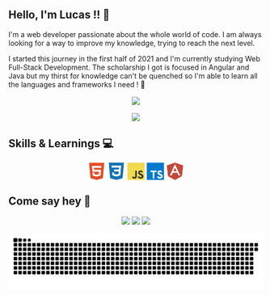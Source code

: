 ## Hello, I'm Lucas !! :wave:


I'm a web developer passionate about the whole world of code. I am always looking for a way to improve my knowledge, trying to reach the next level. 

I started this journey in the first half of 2021 and I'm currently studying Web Full-Stack Development. The scholarship I got is focused in Angular and Java but my thirst for knowledge can't be quenched so I'm able to learn all the languages and frameworks I need ! :rocket:


<div align="center">
  <p><img align="center" src="https://github-readme-stats.vercel.app/api?username=lucasvg97&theme=radical&show_icons=true"/>     </p>
  
  <p><img align="center" src="https://github-readme-stats.vercel.app/api/top-langs/?username=lucasvg97&theme=radical&show_icons=true"/></p>
</div>

## Skills & Learnings 💻

<div align="center">
  <img align="center" alt="HTML5-icon" height="35" width="35" src="https://github.com/devicons/devicon/blob/master/icons/html5/html5-plain.svg">
  <img align="center" alt="CSS3-icon" height="35" width="35" src="https://github.com/devicons/devicon/blob/master/icons/css3/css3-plain.svg">
  <img align="center" alt="JavaScript-icon" height="35" width="35" src="https://github.com/devicons/devicon/blob/master/icons/javascript/javascript-original.svg">
  <img align="center" alt="Angular-icon" height="35" width="35" src="https://github.com/devicons/devicon/blob/master/icons/typescript/typescript-plain.svg">
  <img align="center" alt="Angular-icon" height="35" width="35" src="https://github.com/devicons/devicon/blob/master/icons/angularjs/angularjs-plain.svg">
</div>
  
## Come say hey 🤙
  
  <div align="center"> 
  <a href="mailto:lucasvg97@gmail.com"><img src="https://img.shields.io/badge/Gmail-D14836?style=for-the-badge&logo=gmail&logoColor=white"></a>
  <a href="https://www.instagram.com/lucasvg97/"><img src="https://img.shields.io/badge/Instagram-E4405F?style=for-the-badge&logo=instagram&logoColor=white"></a>
  <a href="https://www.linkedin.com/in/lucas-gonçalves-529495160/"><img src="https://img.shields.io/badge/LinkedIn-0077B5?style=for-the-badge&logo=linkedin&logoColor=white"></a> 
  </div>
  
  

![snake.gif](https://github.com/LucasVG97/LucasVG97/blob/output/github-contribution-grid-snake.svg)

<!---
LucasVG97/LucasVG97 is a ✨ special ✨ repository because its `README.md` (this file) appears on your GitHub profile.
You can click the Preview link to take a look at your changes.
--->
